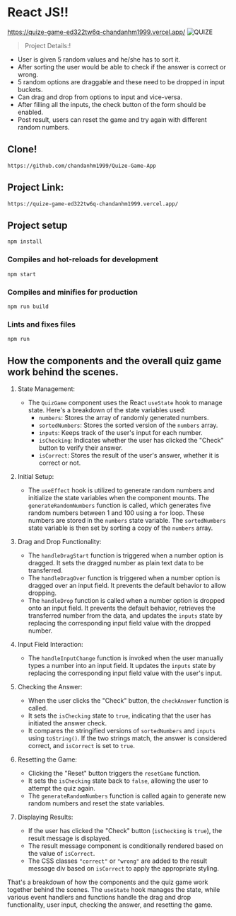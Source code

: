 # React JS!!
https://quize-game-ed322tw6q-chandanhm1999.vercel.app/
![QUIZE](https://github.com/chandanhm1999/Quize-Game-App/assets/109410990/658f69c9-cb28-4f82-84f0-62db078afc76)

> Project Details:!
* User is given 5 random values and he/she has to sort it.
* After sorting the user would be able to check if the answer is correct or wrong.
* 5 random options are draggable and these need to be dropped in input buckets.
* Can drag and drop from options to input and vice-versa.
* After filling all the inputs, the check button of the form should be enabled.
* Post result, users can reset the game and try again with different random numbers.

## Clone!
```
https://github.com/chandanhm1999/Quize-Game-App
```

## Project Link:
```
https://quize-game-ed322tw6q-chandanhm1999.vercel.app/
```

## Project setup
```
npm install
```

### Compiles and hot-reloads for development
```
npm start
```

### Compiles and minifies for production
```
npm run build
```

### Lints and fixes files
```
npm run
```

## How the components and the overall quiz game work behind the scenes.

1. State Management:
   - The `QuizGame` component uses the React `useState` hook to manage state. Here's a breakdown of the state variables used:
     - `numbers`: Stores the array of randomly generated numbers.
     - `sortedNumbers`: Stores the sorted version of the `numbers` array.
     - `inputs`: Keeps track of the user's input for each number.
     - `isChecking`: Indicates whether the user has clicked the "Check" button to verify their answer.
     - `isCorrect`: Stores the result of the user's answer, whether it is correct or not.

2. Initial Setup:
   - The `useEffect` hook is utilized to generate random numbers and initialize the state variables when the component mounts. The `generateRandomNumbers` function is called, which generates five random numbers between 1 and 100 using a `for` loop. These numbers are stored in the `numbers` state variable. The `sortedNumbers` state variable is then set by sorting a copy of the `numbers` array.

3. Drag and Drop Functionality:
   - The `handleDragStart` function is triggered when a number option is dragged. It sets the dragged number as plain text data to be transferred.
   - The `handleDragOver` function is triggered when a number option is dragged over an input field. It prevents the default behavior to allow dropping.
   - The `handleDrop` function is called when a number option is dropped onto an input field. It prevents the default behavior, retrieves the transferred number from the data, and updates the `inputs` state by replacing the corresponding input field value with the dropped number.

4. Input Field Interaction:
   - The `handleInputChange` function is invoked when the user manually types a number into an input field. It updates the `inputs` state by replacing the corresponding input field value with the user's input.

5. Checking the Answer:
   - When the user clicks the "Check" button, the `checkAnswer` function is called.
   - It sets the `isChecking` state to `true`, indicating that the user has initiated the answer check.
   - It compares the stringified versions of `sortedNumbers` and `inputs` using `toString()`. If the two strings match, the answer is considered correct, and `isCorrect` is set to `true`.

6. Resetting the Game:
   - Clicking the "Reset" button triggers the `resetGame` function.
   - It sets the `isChecking` state back to `false`, allowing the user to attempt the quiz again.
   - The `generateRandomNumbers` function is called again to generate new random numbers and reset the state variables.

7. Displaying Results:
   - If the user has clicked the "Check" button (`isChecking` is `true`), the result message is displayed.
   - The result message component is conditionally rendered based on the value of `isCorrect`.
   - The CSS classes `"correct"` or `"wrong"` are added to the result message div based on `isCorrect` to apply the appropriate styling.

That's a breakdown of how the components and the quiz game work together behind the scenes. The `useState` hook manages the state, while various event handlers and functions handle the drag and drop functionality, user input, checking the answer, and resetting the game.
